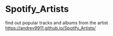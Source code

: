 # Spotify_Artists
find out popular tracks and albums from the artist
 https://andrey9911.github.io/Spotify_Artists/
